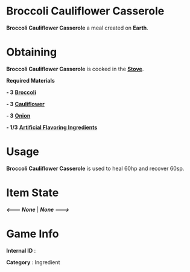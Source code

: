 # Broccoli Cauliflower Casserole

**Broccoli Cauliflower Casserole** a meal created on **Earth**.

# Obtaining

**Broccoli Cauliflower Casserole** is cooked in the [**Stove**]().

**Required Materials**

**- 3** [**Broccoli**](https://github.com/AlphaMC0/Lone-Martian/blob/main/Ingredients/Broccoli.md)

**- 3** [**Cauliflower**](https://github.com/AlphaMC0/Lone-Martian/blob/main/Ingredients/Cauliflower.md)

**- 3** [**Onion**](https://github.com/AlphaMC0/Lone-Martian/blob/main/Ingredients/Onions.md)

**- 1/3** [**Artificial Flavoring Ingredients**](https://github.com/AlphaMC0/Lone-Martian/blob/main/Ingredients/Artificial%20Flavoring%20Ingredients.md)

# Usage

**Broccoli Cauliflower Casserole** is used to heal 60hp and recover 60sp.

# Item State

***<--- None*** | ***None --->***

# Game Info

**Internal ID** : 

**Category** : Ingredient
